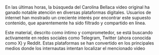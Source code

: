 

En las últimas horas, la búsqueda del Carolina Bellaca video original ha ganado notable atención en diversas plataformas digitales. Usuarios de internet han mostrado un creciente interés por encontrar este supuesto contenido, que aparentemente ha sido filtrado y compartido en línea.

Este material, descrito como íntimo y comprometedor, se está buscando activamente en redes sociales como Telegram, Twitter (ahora conocida como X) y Reddit. Estas plataformas se han convertido en los principales medios donde los internautas intentan localizar el mencionado video
